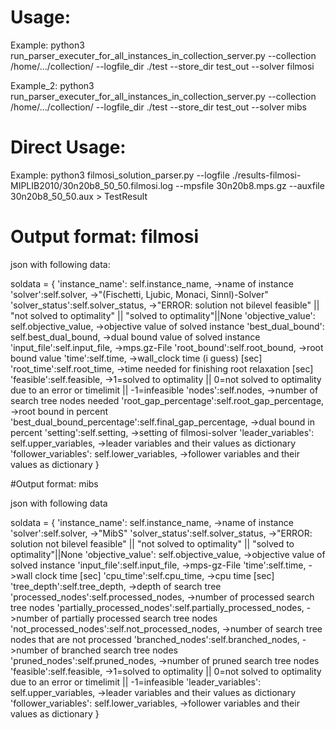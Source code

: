 # Usage:

Example: python3 run_parser_executer_for_all_instances_in_collection_server.py --collection /home/.../collection/ --logfile_dir ./test --store_dir test_out --solver filmosi

Example_2: python3 run_parser_executer_for_all_instances_in_collection_server.py --collection /home/.../collection/ --logfile_dir ./test --store_dir test_out --solver mibs

# Direct Usage:

Example: python3 filmosi_solution_parser.py --logfile ./results-filmosi-MIPLIB2010/30n20b8_50_50.filmosi.log --mpsfile 30n20b8.mps.gz --auxfile 30n20b8_50_50.aux > TestResult

# Output format: filmosi

json with following data:

soldata = {
            'instance_name': self.instance_name,			->name of instance
            'solver':self.solver,					->"(Fischetti, Ljubic, Monaci, Sinnl)-Solver"
            'solver_status':self.solver_status,				->"ERROR: solution not bilevel feasible" || "not solved to optimality" || "solved to optimality"||None
            'objective_value': self.objective_value,			->objective value of solved instance
            'best_dual_bound': self.best_dual_bound,			->dual bound value of solved instance
            'input_file':self.input_file,				->mps.gz-File
            'root_bound':self.root_bound,				->root bound value
            'time':self.time,						->wall_clock time (i guess) [sec]
            'root_time':self.root_time,					->time needed for finishing root relaxation [sec]
            'feasible':self.feasible,					->1=solved to optimality || 0=not solved to optimality due to an error or timelimit || -1=infeasible
            'nodes':self.nodes,						->number of search tree nodes needed
            'root_gap_percentage':self.root_gap_percentage,		->root bound in percent
            'best_dual_bound_percentage':self.final_gap_percentage,	->dual bound in percent
            'setting':self.setting,					->setting of filmosi-solver
            'leader_variables': self.upper_variables,			->leader variables and their values as dictionary
            'follower_variables': self.lower_variables,			->follower variables and their values as dictionary
        }

#Output format: mibs

json with following data

soldata = {
            'instance_name': self.instance_name,			->name of instance
            'solver':self.solver,					->"MibS"
            'solver_status':self.solver_status,				->"ERROR: solution not bilevel feasible" || "not solved to optimality" || "solved to optimality"||None
            'objective_value': self.objective_value,			->objective value of solved instance
            'input_file':self.input_file,				->mps-gz-File
            'time':self.time,						->wall clock time [sec]
            'cpu_time':self.cpu_time,						->cpu time [sec]
            'tree_depth':self.tree_depth,					->depth of search tree
            'processed_nodes':self.processed_nodes,						->number of processed search tree nodes
            'partially_processed_nodes':self.partially_processed_nodes,						->number of partially processed search tree nodes
            'not_processed_nodes':self.not_processed_nodes,						->number of search tree nodes that are not processed
            'branched_nodes':self.branched_nodes,						->number of branched search tree nodes
            'pruned_nodes':self.pruned_nodes,						->number of pruned search tree nodes
            'feasible':self.feasible,					->1=solved to optimality || 0=not solved to optimality due to an error or timelimit || -1=infeasible
            'leader_variables': self.upper_variables,			->leader variables and their values as dictionary
            'follower_variables': self.lower_variables,			->follower variables and their values as dictionary
        }